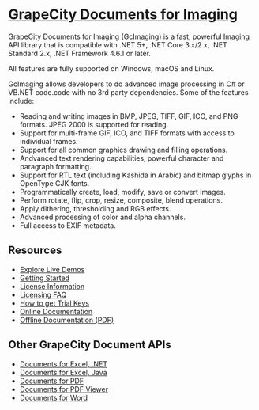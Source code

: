 # [GrapeCity Documents for Imaging](https://www.grapecity.com/documents-api-imaging)

GrapeCity Documents for Imaging (GcImaging) is a fast, powerful Imaging API library
that is compatible with .NET 5+, .NET Core 3.x/2.x, .NET Standard 2.x,
.NET Framework 4.6.1 or later.

All features are fully supported on Windows, macOS and Linux.

GcImaging allows developers to do advanced image processing in C# or VB.NET code.code with no 3rd party dependencies.
Some of the features include:

- Reading and writing images in BMP, JPEG, TIFF, GIF, ICO, and PNG formats. JPEG 2000 is supported for reading.
- Support for multi-frame GIF, ICO, and TIFF formats with access to individual frames.
- Support for all common graphics drawing and filling operations.
- Andvanced text rendering capabilities, powerful character and paragraph formatting.
- Support for RTL text (including Kashida in Arabic) and bitmap glyphs in OpenType CJK fonts.
- Programmatically create, load, modify, save or convert images.
- Perform rotate, flip, crop, resize, composite, blend operations.
- Apply dithering, thresholding and RGB effects.
- Advanced processing of color and alpha channels.
- Full access to EXIF metadata.

## Resources

- [Explore Live Demos](https://www.grapecity.com/documents-api-imaging/demos)
- [Getting Started](https://www.grapecity.com/documents-api-imaging/docs/online/GettingStarted.html)
- [License Information](https://www.grapecity.com/documents-api-imaging/docs/online/licenseinfo.html)
- [Licensing FAQ](https://www.grapecity.com/licensing/documents-api)
- [How to get Trial Keys](https://www.grapecity.com/documents-api-imaging/docs/online/licenseinfo.html)
- [Online Documentation](https://www.grapecity.com/documents-api-imaging/docs/online/overview.html)
- [Offline Documentation (PDF)](https://www.grapecity.com/documents-api-imaging/docs/offlinehelp.pdf)

## Other GrapeCity Document APIs

- [Documents for Excel, .NET](https://www.grapecity.com/documents-api-excel)
- [Documents for Excel, Java](https://www.grapecity.com/documents-api-excel-java)
- [Documents for PDF](https://www.grapecity.com/documents-api-pdf)
- [Documents for PDF Viewer](https://www.grapecity.com/documents-api-pdf/javascript-pdf-viewer)
- [Documents for Word](https://www.grapecity.com/documents-api-word)
